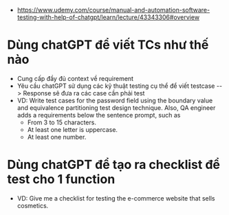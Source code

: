 - https://www.udemy.com/course/manual-and-automation-software-testing-with-help-of-chatgpt/learn/lecture/43343306#overview

# Dùng chatGPT để viết TCs như thế nào
- Cung cấp đầy đủ context về requirement
- Yêu cầu chatGPT sử dụng các kỹ thuật testing cụ thể để viết testcase
--> Response sẽ đưa ra các case cần phải test
- VD: Write test cases for the password field using the boundary value and equivalence partitioning test design technique. Also, QA engineer adds a requirements below the sentence prompt, such as 
    - From 3 to 15 characters.
    - At least one letter is uppercase.
    - At least one number.

# Dùng chatGPT để tạo ra checklist để test cho 1 function 
- VD: Give me a checklist for testing the e-commerce website that sells cosmetics.